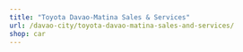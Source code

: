 ```yaml
---
title: "Toyota Davao-Matina Sales & Services"
url: /davao-city/toyota-davao-matina-sales-and-services/
shop: car
---
```


